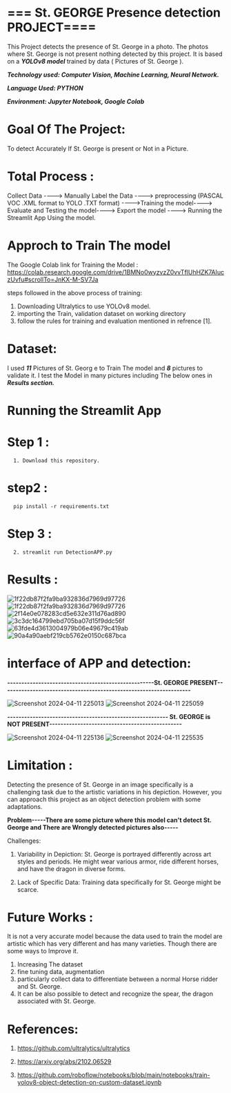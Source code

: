 # ===  St. GEORGE Presence detection PROJECT====

 This Project detects the presence of St. George in a photo. The photos where St. George is not present nothing detected by this project. It is based on a ***YOLOv8 model*** trained by data ( Pictures of St. George ). 

 ***Technology used:     Computer Vision, Machine Learning, Neural Network.***
 
 ***Language Used:       PYTHON***
 
 ***Environment:        Jupyter Notebook, Google Colab*** 

# Goal Of The Project:
To detect Accurately If St. George is present or Not in a Picture.

 # Total Process :
   Collect Data ----> Manually Label the Data ----> preprocessing (PASCAL VOC .XML format to YOLO .TXT format)
   ---->Training the model----> Evaluate and Testing the model----> Export the model ----> Running the Streamlit
   App Using the model.
   
 # Approch to Train The model
 The Google Colab link for Training the Model :
 https://colab.research.google.com/drive/1BMNo0wyzvzZ0vvTflUhHZK7AIuczUvfu#scrollTo=JnKX-M-SV7Ja
 
 steps followed in the above process of training:
 1. Downloading Ultralytics to use YOLOv8 model.
 2. importing the Train, validation dataset on working directory
 3. follow the rules for training and evaluation mentioned in refrence [1].

 # Dataset: 
 I used ***11*** Pictures of St. Georg e to Train The model and ***8*** pictures to validate it.
 I test the Model in many pictures including The below ones in ***Results section.***
 
 # Running the Streamlit App
 # Step 1 :
      1. Download this repository.
 # step2 :
      pip install -r requirements.txt
 # Step 3 :
      2. streamlit run DetectionAPP.py 

# Results :
![1f22db87f2fa9ba932836d7969d97726](https://github.com/Sid-DevZo/St.GeorgePresenceDetection/assets/91316695/e43cfa66-9bf0-407c-b0e1-0eab0e197634)
![1f22db87f2fa9ba932836d7969d97726](https://github.com/Sid-DevZo/St.GeorgePresenceDetection/assets/91316695/aa746c7f-d6dc-4c7a-9ca4-8ea65210e6f6)
![2f14e0e078283cd5e632e311d76ad890](https://github.com/Sid-DevZo/St.GeorgePresenceDetection/assets/91316695/c9135c8a-183e-4cd7-a3b6-0512ed489103)
![3c3dc164799ebd705ba07d15f9ddc56f](https://github.com/Sid-DevZo/St.GeorgePresenceDetection/assets/91316695/00f51819-66d5-4415-b162-b41d0aea8a56)
![63fde4d3613004979b06e49679c419ab](https://github.com/Sid-DevZo/St.GeorgePresenceDetection/assets/91316695/59a7da8e-93f4-42b2-b0db-79d2378131b3)
![90a4a90aebf219cb5762e0150c687bca](https://github.com/Sid-DevZo/St.GeorgePresenceDetection/assets/91316695/d0658a41-a50c-4bcf-aabe-6ec381234868)

# interface of APP and detection:

**----------------------------------------------------St. GEORGE PRESENT-------------------------------------------------------------------**




![Screenshot 2024-04-11 225013](https://github.com/Sid-DevZo/St.GeorgePresenceDetection/assets/91316695/b2c25d4e-0309-4e6f-840d-9ef435a72ebc)
![Screenshot 2024-04-11 225059](https://github.com/Sid-DevZo/St.GeorgePresenceDetection/assets/91316695/31461eb9-040a-433d-b712-550248d2fd4c)





**--------------------------------------------------------- St. GEORGE is NOT PRESENT-----------------------------------------------**







![Screenshot 2024-04-11 225136](https://github.com/Sid-DevZo/St.GeorgePresenceDetection/assets/91316695/9805998f-5808-47e7-b556-8b28b55ec9c8)
![Screenshot 2024-04-11 225535](https://github.com/Sid-DevZo/St.GeorgePresenceDetection/assets/91316695/2afd0821-7d71-478f-bfd4-4716874e791c)






# Limitation :
 
Detecting the presence of St. George in an image specifically is a challenging task due to the artistic variations in his depiction. However, you can approach this project as an object detection problem with some adaptations. 


**Problem-----There are some picture where this model can't detect St. George and There are Wrongly detected pictures also-----**

Challenges:

1. Variability in Depiction: St. George is portrayed differently across art styles and periods. He might wear various armor, ride different horses, and have the dragon in diverse forms.

2. Lack of Specific Data:  Training data specifically for St. George might be scarce.

 
# Future Works :
It is not a very accurate model because the data used to train the model are artistic which has very different and has many varieties.
Though there are some ways to Improve it.
1. Increasing The dataset
2.  fine tuning data, augmentation
3.  particularly collect data to differentiate between a normal Horse ridder and St. George.
4.  It can be also possible to detect and recognize the spear, the dragon associated with St. George.


# References:
1. https://github.com/ultralytics/ultralytics

2. https://arxiv.org/abs/2102.06529

3. https://github.com/roboflow/notebooks/blob/main/notebooks/train-yolov8-object-detection-on-custom-dataset.ipynb







